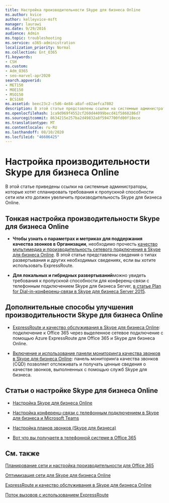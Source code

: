 ```yaml
---
title: Настройка производительности Skype для бизнеса Online
ms.author: kvice
author: kelleyvice-msft
manager: laurawi
ms.date: 9/29/2016
audience: Admin
ms.topic: troubleshooting
ms.service: o365-administration
localization_priority: Normal
ms.collection: Ent_O365
f1.keywords:
- CSH
ms.custom:
- Adm_O365
- seo-marvel-apr2020
search.appverid:
- MET150
- MOE150
- MSO150
- BCS160
ms.assetid: beec23c2-c5d6-4e84-a8af-e82aefca7802
description: В этой статье представлены ссылки на системные администраторы, планирующие требования к пропускной способности сети или повышающие производительность Skype для бизнеса Online.
ms.openlocfilehash: 1ca9d969f4552cf260d44099becd41f5868286d7
ms.sourcegitcommit: 8634215e257ba2d49832a8f5947700fd00f18ece
ms.translationtype: MT
ms.contentlocale: ru-RU
ms.lasthandoff: 08/10/2020
ms.locfileid: "46606425"
---
```

# <a name="tune-skype-for-business-online-performance"></a>Настройка производительности Skype для бизнеса Online

В этой статье приведены ссылки на системные администраторы, которые хотят спланировать требования к пропускной способности сети или кто должен увеличить производительность Skype для бизнеса Online. 
  
## <a name="fine-tuning-skype-for-business-online-performance"></a>Тонкая настройка производительности Skype для бизнеса Online

- **Чтобы узнать о параметрах и метриках для поддержания качества звонков в Организации**, необходимо прочесть [качество мультимедиа и производительность сетевого подключения в Skype для бизнеса Online](https://docs.microsoft.com/skypeforbusiness/optimizing-your-network/media-quality-and-network-connectivity-performance). В этой статье представлены сведения о типах развертывания и других необходимых сведениях, если вы хотите использовать ExpressRoute.
    
- **Для локальных и гибридных развертываний**можно увидеть требования к пропускной способности для конференц-связи с телефонным подключением Skype для бизнеса Server, [в статье Plan for Dial-in-конференц-связи в Skype для бизнеса Server 2015](https://docs.microsoft.com/skypeforbusiness/plan-your-deployment/conferencing/dial-in-conferencing).
    
## <a name="more-ways-to-improve-skype-for-business-online-performance"></a>Дополнительные способы улучшения производительности Skype для бизнеса Online

- [ExpressRoute и качество обслуживания в Skype для бизнеса Online](https://docs.microsoft.com/skypeforbusiness/optimizing-your-network/expressroute-and-qos-in-skype-for-business-online): подключение к Office 365 через выделенное сетевое подключение с помощью Azure ExpressRoute для Office 365 и Skype для бизнеса Online. 
    
- [Включение и использование панели мониторинга качества звонков в Skype для бизнеса Online](https://docs.microsoft.com/SkypeForBusiness/using-call-quality-in-your-organization/turning-on-and-using-call-quality-dashboard): панель мониторинга качества звонков (CQD) позволяет отслеживать и получать ценные сведения о качестве звонков, выполненных с помощью служб Skype для бизнеса. 
    
## <a name="articles-on-setting-up-skype-for-business-online"></a>Статьи о настройке Skype для бизнеса Online

- [Настройка Skype для бизнеса Online](https://docs.microsoft.com/skypeforbusiness/set-up-skype-for-business-online/set-up-skype-for-business-online)
    
- [Настройка конференц-связи с телефонным подключением в Skype для бизнеса и Microsoft Teams](https://docs.microsoft.com/skypeforbusiness/audio-conferencing-in-office-365/set-up-audio-conferencing)
    
- [Настройка планов звонков (Skype для бизнеса)](https://docs.microsoft.com/SkypeForBusiness/what-are-calling-plans-in-office-365/set-up-calling-plans)
    
- [Вот что вы получаете в телефонной системе в Office 365](https://docs.microsoft.com/skypeforbusiness/what-is-phone-system-in-office-365/here-s-what-you-get-with-phone-system)
    
## <a name="see-also"></a>См. также

[Планирование сети и настройка производительности для Office 365](network-planning-and-performance.md)
  
[Оптимизация сети для Skype для бизнеса Online](https://docs.microsoft.com/skypeforbusiness/optimizing-your-network/optimizing-your-network)
  
[ExpressRoute и качество обслуживания в Skype для бизнеса Online](https://docs.microsoft.com/skypeforbusiness/optimizing-your-network/expressroute-and-qos-in-skype-for-business-online)
  
[Поток вызовов с использованием ExpressRoute](https://docs.microsoft.com/skypeforbusiness/optimizing-your-network/call-flow-using-expressroute)

